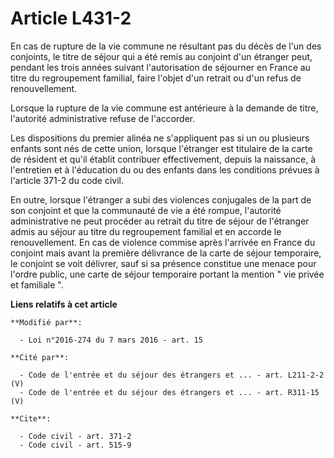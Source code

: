 # Article L431-2

En cas de rupture de la vie commune ne résultant pas du décès de l'un des conjoints, le titre de séjour qui a été remis au
conjoint d'un étranger peut, pendant les trois années suivant l'autorisation de séjourner en France au titre du regroupement
familial, faire l'objet d'un retrait ou d'un refus de renouvellement. 

Lorsque la rupture de la vie commune est antérieure à la demande de titre, l'autorité administrative refuse de l'accorder. 

Les dispositions du premier alinéa ne s'appliquent pas si un ou plusieurs enfants sont nés de cette union, lorsque l'étranger
est titulaire de la carte de résident et qu'il établit contribuer effectivement, depuis la naissance, à l'entretien et à
l'éducation du ou des enfants dans les conditions prévues à l'article 371-2 du code civil. 

En outre, lorsque l'étranger a subi des violences conjugales de la part de son conjoint et que la communauté de vie a été
rompue, l'autorité administrative ne peut procéder au retrait du titre de séjour de l'étranger admis au séjour au titre du
regroupement familial et en accorde le renouvellement. En cas de violence commise après l'arrivée en France du conjoint mais
avant la première délivrance de la carte de séjour temporaire, le conjoint se voit délivrer, sauf si sa présence constitue
une menace pour l'ordre public, une carte de séjour temporaire portant la mention " vie privée et familiale ".

**Liens relatifs à cet article**

	**Modifié par**:

	  - Loi n°2016-274 du 7 mars 2016 - art. 15

	**Cité par**:

	  - Code de l'entrée et du séjour des étrangers et ... - art. L211-2-2 (V)
	  - Code de l'entrée et du séjour des étrangers et ... - art. R311-15 (V)

	**Cite**:

	  - Code civil - art. 371-2
	  - Code civil - art. 515-9
